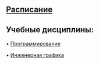 ## [Расписание]()

## Учебные дисциплины:

• [Программирование](https://github.com/DMN902/SpbGTI/blob/main/Subjects/Programming.md)

• [Инженерная графика](https://github.com/DMN902/SpbGTI/blob/main/Subjects/EngineeringGraphics.md)
